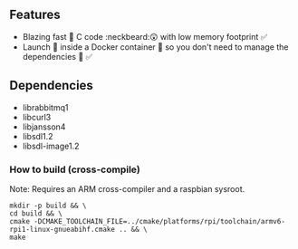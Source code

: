 ## Features
* Blazing fast :dizzy: C code :neckbeard::astonished: with low memory footprint :white_check_mark:
* Launch :rocket: inside a Docker container :whale: so you don't need to manage the dependencies :raised_hands: :white_check_mark:

## Dependencies
* librabbitmq1
* libcurl3
* libjansson4
* libsdl1.2
* libsdl-image1.2

### How to build (cross-compile)
Note: Requires an ARM cross-compiler and a raspbian sysroot.
```
mkdir -p build && \
cd build && \
cmake -DCMAKE_TOOLCHAIN_FILE=../cmake/platforms/rpi/toolchain/armv6-rpi1-linux-gnueabihf.cmake .. && \
make
```
